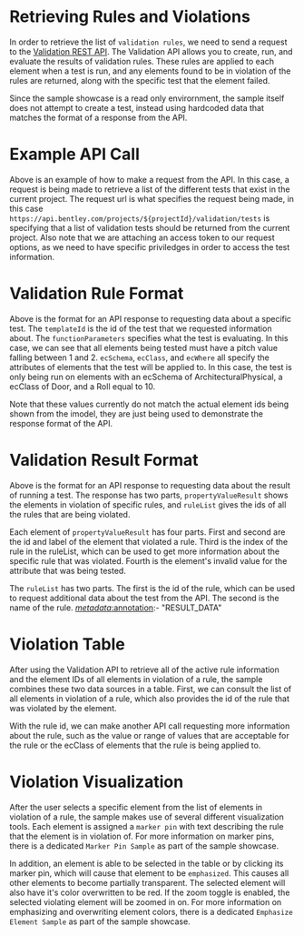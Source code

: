 # Retrieving Rules and Violations

In order to retrieve the list of `validation rules`, we need to send a request to the [Validation REST API](https://developer.bentley.com/api-groups/project-delivery/apis/validation/). The Validation API allows you to create, run, and evaluate the results of validation rules. These rules are applied to each element when a test is run, and any elements found to be in violation of the rules are returned, along with the specific test that the element failed.

Since the sample showcase is a read only envirornment, the sample itself does not attempt to create a test, instead using hardcoded data that matches the format of a response from the API.

[_metadata_:annotation]:- "VALIDATION_API"

# Example API Call

Above is an example of how to make a request from the API. In this case, a request is being made to retrieve a list of the different tests that exist in the current project. The request url is what specifies the request being made, in this case `https://api.bentley.com/projects/${projectId}/validation/tests` is specifying that a list of validation tests should be returned from the current project. Also note that we are attaching an access token to our request options, as we need to have specific priviledges in order to access the test information.

[_metadata_:annotation]:- "API_EXAMPLE"

# Validation Rule Format

Above is the format for an API response to requesting data about a specific test. The `templateId` is the id of the test that we requested information about. The `functionParameters` specifies what the test is evaluating. In this case, we can see that all elements being tested must have a pitch value falling between 1 and 2. `ecSchema`, `ecClass`, and `ecWhere` all specify the attributes of elements that the test will be applied to. In this case, the test is only being run on elements with an ecSchema of ArchitecturalPhysical, a ecClass of Door, and a Roll equal to 10.  

Note that these values currently do not match the actual element ids being shown from the imodel, they are just being used to demonstrate the response format of the API.

[_metadata_:annotation]:- "RULE_DATA"

# Validation Result Format

Above is the format for an API response to requesting data about the result of running a test. The response has two parts, `propertyValueResult` shows the elements in violation of specific rules, and `ruleList` gives the ids of all the rules that are being violated.

Each element of `propertyValueResult` has four parts. First and second are the id and label of the element that violated a rule. Third is the index of the rule in the ruleList, which can be used to get more information about the specific rule that was violated. Fourth is the element's invalid value for the attribute that was being tested.

The `ruleList` has two parts. The first is the id of the rule, which can be used to request additional data about the test from the API. The second is the name of the rule.
[_metadata_:annotation]:- "RESULT_DATA"


# Violation Table

After using the Validation API to retrieve all of the active rule information and the element IDs of all elements in violation of a rule, the sample combines these two data sources in a table. First, we can consult the list of all elements in violation of a rule, which also provides the id of the rule that was violated by the element. 

With the rule id, we can make another API call requesting more information about the rule, such as the value or range of values that are acceptable for the rule or the ecClass of elements that the rule is being applied to.

[_metadata_:annotation]:- "VIOLATION_TABLE"

# Violation Visualization

After the user selects a specific element from the list of elements in violation of a rule, the sample makes use of several different visualization tools. Each element is assigned a `marker pin` with text describing the rule that the element is in violation of. For more information on marker pins, there is a dedicated `Marker Pin Sample` as part of the sample showcase.

In addition, an element is able to be selected in the table or by clicking its marker pin, which will cause that element to be `emphasized`. This causes all other elements to become partially transparent. The selected element will also have it's color overwritten to be red. If the zoom toggle is enabled, the selected violating element will be zoomed in on. For more information on emphasizing and overwriting element colors, there is a dedicated `Emphasize Element Sample` as part of the sample showcase.


[_metadata_:annotation]:- "VIOLATION_VISUALIZATION"
